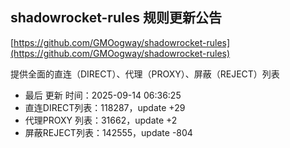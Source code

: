 ## shadowrocket-rules 规则更新公告

[https://github.com/GMOogway/shadowrocket-rules](https://github.com/GMOogway/shadowrocket-rules)

提供全面的直连（DIRECT）、代理（PROXY）、屏蔽（REJECT）列表
- 最后 更新 时间：2025-09-14 06:36:25
- 直连DIRECT列表：118287，update +29
- 代理PROXY 列表：31662，update +2
- 屏蔽REJECT列表：142555，update -804